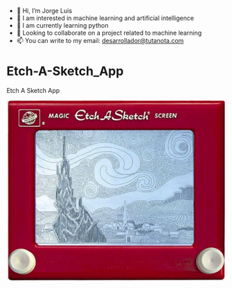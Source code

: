 - 👋 Hi, I’m Jorge Luis
- 👀 I am interested in machine learning and artificial intelligence
- 🌱 I am currently learning python
- 💞️ Looking to collaborate on a project related to machine learning
- 📫 You can write to my email: desarrollador@tutanota.com

# Etch-A-Sketch_App
 Etch A Sketch App


![](Imagen.jpg)